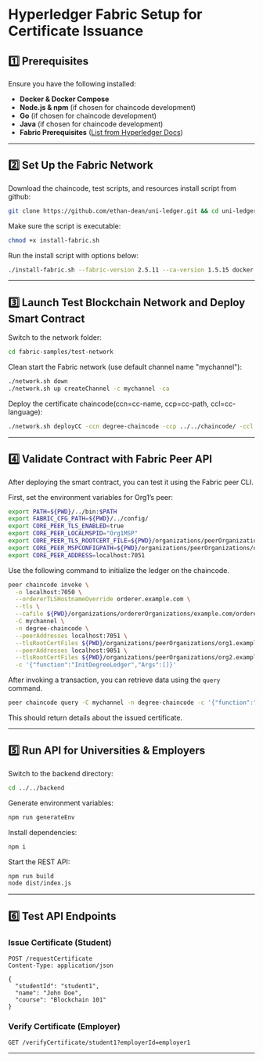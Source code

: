 # **Hyperledger Fabric Setup for Certificate Issuance**

## **1️⃣ Prerequisites**
Ensure you have the following installed:  
- **Docker & Docker Compose**  
- **Node.js & npm** (if chosen for chaincode development)  
- **Go** (if chosen for chaincode development)  
- **Java** (if chosen for chaincode development)
- **Fabric Prerequisites** ([List from Hyperledger Docs](https://hyperledger-fabric.readthedocs.io/en/latest/prereqs.html))  

---

## **2️⃣ Set Up the Fabric Network**

Download the chaincode, test scripts, and resources install script from github:
```bash
git clone https://github.com/ethan-dean/uni-ledger.git && cd uni-ledger
```

Make sure the script is executable:
```bash
chmod +x install-fabric.sh
```

Run the install script with options below:
```bash
./install-fabric.sh --fabric-version 2.5.11 --ca-version 1.5.15 docker binary 
```

---

## **3️⃣  Launch Test Blockchain Network and Deploy Smart Contract**
Switch to the network folder:
```bash
cd fabric-samples/test-network
```

Clean start the Fabric network (use default channel name "mychannel"):
```bash
./network.sh down
./network.sh up createChannel -c mychannel -ca
```

Deploy the certificate chaincode(ccn=cc-name, ccp=cc-path, ccl=cc-language):
```bash
./network.sh deployCC -ccn degree-chaincode -ccp ../../chaincode/ -ccl typescript
```

---

## **4️⃣  Validate Contract with Fabric Peer API**

After deploying the smart contract, you can test it using the Fabric peer CLI.  

First, set the environment variables for Org1’s peer:  

```bash
export PATH=${PWD}/../bin:$PATH
export FABRIC_CFG_PATH=${PWD}/../config/
export CORE_PEER_TLS_ENABLED=true
export CORE_PEER_LOCALMSPID="Org1MSP"
export CORE_PEER_TLS_ROOTCERT_FILE=${PWD}/organizations/peerOrganizations/org1.example.com/peers/peer0.org1.example.com/tls/ca.crt
export CORE_PEER_MSPCONFIGPATH=${PWD}/organizations/peerOrganizations/org1.example.com/users/Admin@org1.example.com/msp
export CORE_PEER_ADDRESS=localhost:7051
```

Use the following command to initialize the ledger on the chaincode.

```bash
peer chaincode invoke \
  -o localhost:7050 \
  --ordererTLSHostnameOverride orderer.example.com \
  --tls \
  --cafile ${PWD}/organizations/ordererOrganizations/example.com/orderers/orderer.example.com/msp/tlscacerts/tlsca.example.com-cert.pem \
  -C mychannel \
  -n degree-chaincode \
  --peerAddresses localhost:7051 \
  --tlsRootCertFiles ${PWD}/organizations/peerOrganizations/org1.example.com/peers/peer0.org1.example.com/tls/ca.crt \
  --peerAddresses localhost:9051 \
  --tlsRootCertFiles ${PWD}/organizations/peerOrganizations/org2.example.com/peers/peer0.org2.example.com/tls/ca.crt \
  -c '{"function":"InitDegreeLedger","Args":[]}'
```

After invoking a transaction, you can retrieve data using the `query` command.  

```bash
peer chaincode query -C mychannel -n degree-chaincode -c '{"function":"ReadDegree","Args":["degree1"]}'
```

This should return details about the issued certificate.  

---

## **5️⃣ Run API for Universities & Employers**

Switch to the backend directory:
```bash
cd ../../backend
```

Generate environment variables:
```bash
npm run generateEnv
```

Install dependencies:
```bash
npm i
```

Start the REST API:
```bash
npm run build
node dist/index.js
```

---

## **6️⃣ Test API Endpoints**
### **Issue Certificate (Student)**
```http
POST /requestCertificate
Content-Type: application/json

{
  "studentId": "student1",
  "name": "John Doe",
  "course": "Blockchain 101"
}
```

### **Verify Certificate (Employer)**
```http
GET /verifyCertificate/student1?employerId=employer1
```

---
